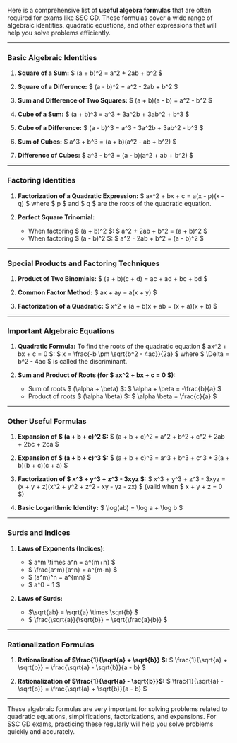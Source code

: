 Here is a comprehensive list of **useful algebra formulas** that are often required for exams like SSC GD. These formulas cover a wide range of algebraic identities, quadratic equations, and other expressions that will help you solve problems efficiently.

---

### Basic Algebraic Identities

1. **Square of a Sum:**
   $
   (a + b)^2 = a^2 + 2ab + b^2
   $

2. **Square of a Difference:**
   $
   (a - b)^2 = a^2 - 2ab + b^2
   $

3. **Sum and Difference of Two Squares:**
   $
   (a + b)(a - b) = a^2 - b^2
   $

4. **Cube of a Sum:**
   $
   (a + b)^3 = a^3 + 3a^2b + 3ab^2 + b^3
   $

5. **Cube of a Difference:**
   $
   (a - b)^3 = a^3 - 3a^2b + 3ab^2 - b^3
   $

6. **Sum of Cubes:**
   $
   a^3 + b^3 = (a + b)(a^2 - ab + b^2)
   $

7. **Difference of Cubes:**
   $
   a^3 - b^3 = (a - b)(a^2 + ab + b^2)
   $

---

### Factoring Identities

1. **Factorization of a Quadratic Expression:**
   $
   ax^2 + bx + c = a(x - p)(x - q)
   $
   where $ p $ and $ q $ are the roots of the quadratic equation.

2. **Perfect Square Trinomial:**
   - When factoring $ (a + b)^2 $:
   $
   a^2 + 2ab + b^2 = (a + b)^2
   $
   - When factoring $ (a - b)^2 $:
   $
   a^2 - 2ab + b^2 = (a - b)^2
   $

---

### Special Products and Factoring Techniques

1. **Product of Two Binomials:**
   $
   (a + b)(c + d) = ac + ad + bc + bd
   $

2. **Common Factor Method:**
   $
   ax + ay = a(x + y)
   $

3. **Factorization of a Quadratic:**
   $
   x^2 + (a + b)x + ab = (x + a)(x + b)
   $

---

### Important Algebraic Equations

1. **Quadratic Formula:**
   To find the roots of the quadratic equation $ ax^2 + bx + c = 0 $:
   $
   x = \frac{-b \pm \sqrt{b^2 - 4ac}}{2a}
   $
   where $ \Delta = b^2 - 4ac $ is called the discriminant.

2. **Sum and Product of Roots (for $ ax^2 + bx + c = 0 $):**
   - Sum of roots $ (\alpha + \beta) $:
     $
     \alpha + \beta = -\frac{b}{a}
     $
   - Product of roots $ (\alpha \beta) $:
     $
     \alpha \beta = \frac{c}{a}
     $

---

### Other Useful Formulas

1. **Expansion of $ (a + b + c)^2 $:**
   $
   (a + b + c)^2 = a^2 + b^2 + c^2 + 2ab + 2bc + 2ca
   $

2. **Expansion of $ (a + b + c)^3 $:**
   $
   (a + b + c)^3 = a^3 + b^3 + c^3 + 3(a + b)(b + c)(c + a)
   $

3. **Factorization of $ x^3 + y^3 + z^3 - 3xyz $:**
   $
   x^3 + y^3 + z^3 - 3xyz = (x + y + z)(x^2 + y^2 + z^2 - xy - yz - zx)
   $
   (valid when $ x + y + z = 0 $)

4. **Basic Logarithmic Identity:**
   $
   \log(ab) = \log a + \log b
   $

---

### Surds and Indices

1. **Laws of Exponents (Indices):**
   - $ a^m \times a^n = a^{m+n} $
   - $ \frac{a^m}{a^n} = a^{m-n} $
   - $ (a^m)^n = a^{mn} $
   - $ a^0 = 1 $

2. **Laws of Surds:**
   - $\sqrt{ab} = \sqrt{a} \times \sqrt{b} $
   - $ \frac{\sqrt{a}}{\sqrt{b}} = \sqrt{\frac{a}{b}} $

---

### Rationalization Formulas

1. **Rationalization of  $\frac{1}{\sqrt{a} + \sqrt{b}} $:**
   $
   \frac{1}{\sqrt{a} + \sqrt{b}} = \frac{\sqrt{a} - \sqrt{b}}{a - b}
   $

2. **Rationalization of $\frac{1}{\sqrt{a} - \sqrt{b}}$:**
$
   \frac{1}{\sqrt{a} - \sqrt{b}} = \frac{\sqrt{a} + \sqrt{b}}{a - b}
$

---

These algebraic formulas are very important for solving problems related to quadratic equations, simplifications, factorizations, and expansions. For SSC GD exams, practicing these regularly will help you solve problems quickly and accurately.